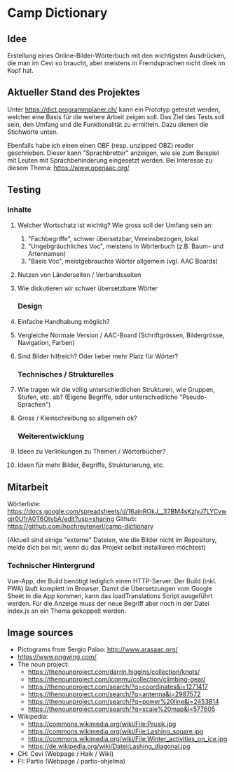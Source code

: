 # Camp Dictionary

## Idee
Erstellung eines Online-Bilder-Wörterbuch mit den wichtigsten Ausdrücken, die man im Cevi so braucht, aber meistens in Fremdsprachen nicht direk im Kopf hat.

## Aktueller Stand des Projektes
Unter https://dict.programmplaner.ch/ kann ein Prototyp getestet werden, welcher eine Basis für die weitere Arbeit zeigen soll.
Das Ziel des Tests soll sein, den Umfang und die Funktionalität zu ermitteln. Dazu dienen die Stichworte unten.

Ebenfalls habe ich einen einen OBF (resp. unzipped OBZ) reader geschrieben. Dieser kann "Sprachbretter" anzeigen, wie sie zum Beispiel mit Leuten mit Sprachbehinderung eingesetzt werden.
Bei Interesse zu diesem Thema: https://www.openaac.org/


## Testing
   ### Inhalte
1. Welcher Wortschatz ist wichtig? Wie gross soll der Umfang sein an:
    1. "Fachbegriffe", schwer übersetzbar, Vereinsbezogen, lokal
    2. "Ungebgräuchliches Voc", meistens in Wörterbuch (z.B. Baum- und Artennamen)
    3. "Basis Voc", meistgebrauchte Wörter allgemein (vgl. AAC Boards)

2. Nutzen von Länderseiten / Verbandsseiten
3. Wie diskutieren wir schwer übersetzbare Wörter 

   ### Design
4. Einfache Handhabung möglich? 
5. Vergleiche Normale Version / AAC-Board (Schriftgrössen, Bildergrösse, Navigation, Farben)
6. Sind Bilder hilfreich? Oder lieber mehr Platz für Wörter?

   ### Technisches / Strukturelles
7. Wie tragen wir die völlig unterschiedlichen Strukturen, wie Gruppen, Stufen, etc. ab? (Eigene Begriffe, oder unterschiedliche "Pseudo-Sprachen")
8. Gross / Kleinschreibung so allgemein ok?

   ### Weiterentwicklung
9. Ideen zu Verlinkungen zu Themen / Wörterbücher?
10. Ideen für mehr Bilder, Begriffe, Strukturierung, etc.

## Mitarbeit

Wörterliste: https://docs.google.com/spreadsheets/d/16alnROkJ__37BM4sKzlyJ7LYCvwgjr0U1rA0T6OtybA/edit?usp=sharing
Github: https://github.com/hochreutenerl/camp-dictionary

(Aktuell sind einige "externe" Dateien, wie die Bilder nicht im Repository, melde dich bei mir, wenn du das Projekt selbst installieren möchtest) 

### Technischer Hintergrund
Vue-App, der Build benötigt lediglich einen HTTP-Server. Der Build (inkl. PWA) läuft komplett im Browser.
Damit die Übersetzungen vom Google Sheet in die App kommen, kann das loadTranslations Script ausgeführt werden.
Für die Anzeige muss der neue Begriff aber noch in der Datei index.js an ein Thema gekoppelt werden.


## Image sources
* Pictograms from Sergio Palao: http://www.arasaac.org/
* https://www.pngwing.com/
* The noun project:
  * https://thenounproject.com/darrin.higgins/collection/knots/
  * https://thenounproject.com/iconmu/collection/climbing-gear/
  * https://thenounproject.com/search/?q=coordinates&i=1271417
  * https://thenounproject.com/search/?q=antenna&i=2987572
  * https://thenounproject.com/search/?q=power%20line&i=2453814
  * https://thenounproject.com/search/?q=scale%20map&i=577605
* Wikipedia:
  * https://commons.wikimedia.org/wiki/File:Prusik.jpg
  * https://commons.wikimedia.org/wiki/File:Lashing_square.jpg
  * https://commons.wikimedia.org/wiki/File:Winter_activities_on_ice.jpg
  * https://de.wikipedia.org/wiki/Datei:Lashing_diagonal.jpg
* CH: Cevi (Webpage / Haik / Wiki)
* FI: Partio (Webpage / partio-ohjelma)
